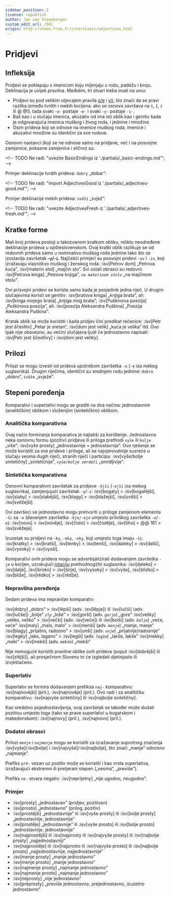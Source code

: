 ```yaml
---
sidebar_position: 2
license: republish
author: Jan van Steenbergen
custom_edit_url: /501
origin: http://steen.free.fr/interslavic/adjectives.html
---
```


# Pridjevi

## Infleksija

Pridjevi se poklapaju s imenicom koju mijenjaju u rodu, padežu i broju. Deklinacija je uvijek pravilna. Međutim, tri stvari treba imati na umu:

- Pridjevi su pod velikim utjecajem pravila [o/e][1] i [y/i][2], što znači da se pravi razlika između tvrdih i mekih korijena: ako se osnova završava na `š`, `ž`, `č`  ili @ @5, tada svaki `-o-` postaje `-e-` i svaki `-y-` postaje `-i-`.
- Baš kao i u slučaju imenica, akuzativ od ima isti oblik kao i genitiv kada je odgovarajuća imenica muškog i živog roda, i jednine i množine.
- Osim prideva koji se odnose na imenice muškog roda, imenice i akuzativi množine su identični za sve rodove.

Osnovni nastavci (koji se ne odnose samo na pridjeve, već i na posvojne zamjenice, pokazne zamjenice i slično) su:

\<!-- TODO Ne radi: "uvezite BasicEndings iz './partials/\_basic-endings.md'"; -->

Primjer deklinacije tvrdih prideva: `dobry` „dobar”:

\<!-- TODO Ne radi: "import AdjectivesGood iz './partials/\_adjectives-good.md'"; -->

Primjer deklinacije mekih prideva: `svěži` „svjež”:

\<!-- TODO Ne radi: "uvezite AdjectivesFresh iz './partials/\_adjectives-fresh.md'"; -->

## Kratke forme

Mali broj prideva postoji u takozvanom kratkom obliku, reliktu neodređene deklinacije prideva u opšteslovenskom. Ovaj kratki oblik razlikuje se od redovnih prideva samo u nominativu muškog roda jednine tako što se izostavlja završetak **-`y`/-`i`**. Najčešći primjeri su posvojni pridevi `-ov` i `-in`, koji izražavaju vlasništvo muškog i ženskog roda: :isv[Petrov dom] „Petrova kuća”, :isv[materin stol] „majčin sto”. Svi ostali obrasci su redovni: :isv[Petrova kniga] „Petrova knjiga”, _`na materinom stolu`_ „na majčinom stolu”.

Ovi prisvojni pridevi se koriste samo kada je posjednik jedna riječ. U drugim slučajevima koristi se genitiv: :isv[bratova kniga] „knjiga brata”, ali: :isv[kniga mojego brata] „knjiga mog brata”; :isv[Puškinova poezija] „Puškinova poezija”, ali: :isv[poezija Aleksandra Puškina] „Poezija Aleksandra Puškina”.

Kratak oblik se može koristiti i kada pridjev čini predikat rečenice: :isv[Petr jest ščestliv] „Petar je sretan“, :isv[dom jest velik] „kuća je velika“ itd. Ovo ipak nije obavezno, au većini slučajeva ljudi će jednostavno napisati: :isv[Petr jest ščestlivy] i :isv[dom jest veliky].

## Prilozi

Prilozi se mogu izvesti od prideva upotrebom završetka `-o` (`-e` iza mekog suglasnika). Drugim riječima, identični su srednjem rodu jednine: `dobro` „dobro”, `svěže` „svježe”.

## Stepeni poređenja

Komparativi i superlativi mogu se graditi na dva načina: jednostavnim (analitičkim) oblikom i složenijim (sintetičkim) oblikom.

### Analitička komparativna

Ovaj način formiranja komparativa je najlakši za korištenje. Jednostavno neka osnovnu formu (pozitiv) pridjeva ili priloga prethodi `vyše` ili `bolje` „više”: :isv[vyše prosty] „jednostavnije = jednostavnije”. Ovo rješenje se može koristiti za sve prideve i priloge, ali se najvjerovatnije susreće u slučaju veoma dugih riječi, stranih riječi i participa: :isv[vyše/bolje sintetičny] „sintetičnije”, _`vyše/bolje smrdeči`_ „smrdljivije”.

### Sintetička komparativna

Osnovni komparativni završetak za pridjeve `-ějši` (`-ejši` iza mekog suglasnika), zamjenjujući završetak `-y`/`-i`: :isv[bogaty] > :isv[bogatějši], :isv[slaby]  > :isv[slabějši], :isv[blagy]  > :isv[blažejši], :isv[svěži]  > :isv[svěžejši].

Ovi završeci se jednostavno mogu pretvoriti u priloge zamjenom elementa `-ši` sa `-e` (davanjem završetka `-ěje/-eje` umjesto priloškog završetka `-o`/`-e`): :isv[novo] > :isv[nověje], :isv[čisto]  > :isv[čistěje], :isv[tiho]  > @@ 161 > :isv[svěžeje].

Izuzetak su pridjevi na `-ky`, `-eky`, `-oky`,  koji umjesto toga imaju `-ši`: :isv[kratky] > :isv[kratši], :isv[tenky]  > :isv[tenši], :isv[daleky]  > :isv[dalši], :isv[vysoky]  > :isv[vysši].

Komparativi ovih prideva mogu se adverbijalizirati dodavanjem završetka `-je` u korijen, uzrokujući [jotaciju][3] prethodnog(ih) suglasnika: :isv[daleko] > :isv[dalje], :isv[široko]  > :isv[širje], :isv[vysoky]  > :isv[vyše], :isv[blizko]  > :isv[bliže], :isv[rědko]  > :isv[rědže].

### Nepravilna poređenja

Sedam prideva ima nepravilan komparativ:

:isv[dobry] „dobro” > :isv[lěpši] (adv. :isv[lěpje]) ili :isv[lučši] (adv. :isv[lučše]) „bolje”
_`zly`_ „loše” > :isv[gorši] (adv. _`gorje`_) „gore”
:isv[veliky] „veliko, veliko” > :isv[večši] (adv. :isv[veče]) ili :isv[bolši] (adv. _`bolje`_) „veće, veće”
:isv[maly] „malo, malo” > :isv[menši] (adv. _`menje`_) „manje, manje”
:isv[blagy] „prijatno, radosno” > :isv[unši] (adv. _`unje`_) „prijatnije/radosnije”
:isv[legky] „lako, lagano” > :isv[legši] (adv. _`legše`_) „lakše, lakše”
:isv[mekky] „meki” > :isv[mekši] (adv. _`mekše`_) „mekši”

Nije nemoguće koristiti pravilne oblike ovih prideva (poput :isv[dobrějši] ili :isv[zlějši]), ali prosječnom Slovenu to će izgledati djetinjasto ili izvještačeno.

### Superlativ

Superlativ se formira dodavanjem prefiksa `naj-` komparativu: :isv[najnovějši] (pril.), :isv[najnověje] (pril.). Ovo radi i za analitičku komparativu: :isv[najvyše sintetičny] ili :isv[najbolje sintetičny].

Kao sredstvo pojednostavljenja, ovaj završetak se također može dodati pozitivu umjesto toga (tako se prave superlativi u bugarskom i makedonskom): :isv[najnovy] (pril.), :isv[najnovo] (pril.).

### Dodatni obrasci

Prilozi `menje` i `najmenje` mogu se koristiti za izražavanje suprotnog značenja :isv[vyše]/:isv[bolje]  i :isv[najvyše]/:isv[najbolje],  što znači „manje” odnosno „najmanje”.

Prefiks `prě-` vezan uz pozitiv može se koristiti i kao vrsta superlativa, izražavajući ekstremni ili pretjerani stepen („veoma”, „previše”).

Prefiks `ne-` stvara negativ: :isv[neprijetny] „nije ugodno, neugodno”.

### Primjer

- :isv[prosty] „jednostavan” (pridjev, pozitivan)
- :isv[prosto] „jednostavno” (prilog, pozitiv)
- :isv[prostějši] „jednostavnije” ili :isv[vyše prosty] ili :isv[bolje prosty] „jednostavnije, jednostavnije”
- :isv[prostěje] „jednostavnije” ili :isv[vyše prosto] ili :isv[bolje prosto] „jednostavnije, jednostavnije”
- :isv[najprostějši] ili :isv\[najprosty ili :isv[najvyše prosty] ili :isv[najbolje prosty] „najjednostavniji”
- :isv[najprostěje] ili :isv\[najprosto ili :isv[najvyše prosto] ili :isv[najbolje prosto] „najjednostavnije, najjednostavnije”
- :isv[menje prosty] „manje jednostavno”
- :isv[menje prosto] „manje jednostavno”
- :isv[najmenje prosty] „najmanje jednostavno”
- :isv[najmenje prosto] „najmanje jednostavno”
- :isv[neprosty] „nije jednostavno”
- :isv[prěprosty] „previše jednostavno, prejednostavno, izuzetno jednostavno”

[1]: ../phonology.md#o

[2]: ../phonology.md#y

[3]: ../phonology.md#iotation

